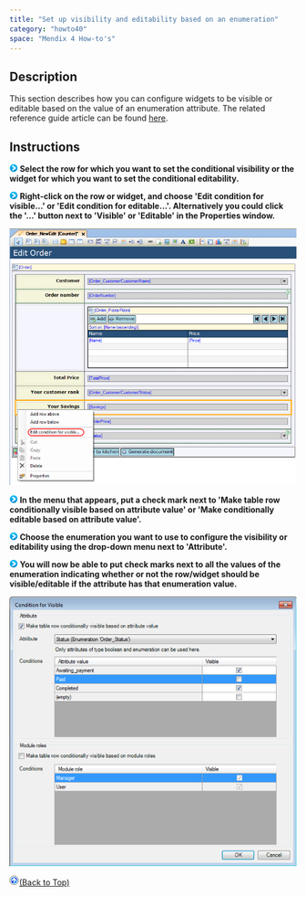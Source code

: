```yaml
---
title: "Set up visibility and editability based on an enumeration"
category: "howto40"
space: "Mendix 4 How-to's"
---
```

## Description

This section describes how you can configure widgets to be visible or editable based on the value of an enumeration attribute. The related reference guide article can be found [here](https://world.mendix.com/pages/releaseview.action?pageId=12748227).

## Instructions

![](attachments/819203/917932.png) **Select the row for which you want to set the conditional visibility or the widget for which you want to set the conditional editability.**

![](attachments/819203/917932.png) **Right-click on the row or widget, and choose 'Edit condition for visible...' or 'Edit condition for editable...'. Alternatively you could click the '...' button next to 'Visible' or 'Editable' in the Properties window.**

![](attachments/2621489/2752744.png)

![](attachments/819203/917932.png) **In the menu that appears, put a check mark next to 'Make table row conditionally visible based on attribute value' or 'Make <widget> conditionally editable based on attribute value'.**

![](attachments/819203/917932.png) **Choose the enumeration you want to use to configure the visibility or editability using the drop-down menu next to 'Attribute'.**

![](attachments/819203/917932.png) **You will now be able to put check marks next to all the values of the enumeration indicating whether or not the row/widget should be visible/editable if the attribute has that enumeration value.**

![](attachments/2621489/2752743.png)

[![](attachments/819203/917564.png)](Set+up+visibility+and+editability+based+on+an+enumeration)[(Back to Top)](Set+up+visibility+and+editability+based+on+an+enumeration)